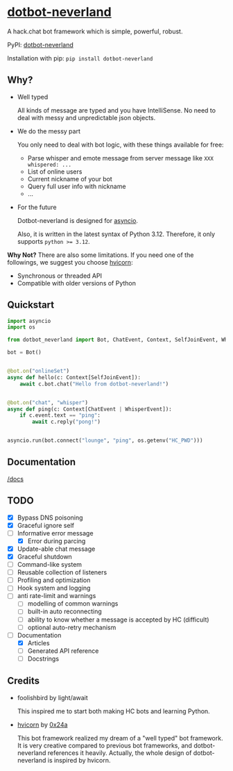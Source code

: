 # [dotbot-neverland](https://github.com/xjzh123/dotbot-neverland)

A hack.chat bot framework which is simple, powerful, robust.

PyPI: [dotbot-neverland](https://pypi.org/project/dotbot-neverland/)

Installation with pip: `pip install dotbot-neverland`

## Why?

- Well typed

  All kinds of message are typed and you have IntelliSense. No need to deal with messy and unpredictable json objects.

- We do the messy part

  You only need to deal with bot logic, with these things available for free:

  - Parse whisper and emote message from server message like `XXX whispered: ...`
  - List of online users
  - Current nickname of your bot
  - Query full user info with nickname
  - ...

- For the future

  Dotbot-neverland is designed for [asyncio](https://docs.python.org/3/library/asyncio.html).
  
  Also, it is written in the latest syntax of Python 3.12. Therefore, it only supports `python >= 3.12`.

**Why Not?** There are also some limitations. If you need one of the followings, we suggest you choose [hvicorn](https://github.com/Hiyoteam/hvicorn):

- Synchronous or threaded API
- Compatible with older versions of Python

## Quickstart

```py
import asyncio
import os

from dotbot_neverland import Bot, ChatEvent, Context, SelfJoinEvent, WhisperEvent

bot = Bot()


@bot.on("onlineSet")
async def hello(c: Context[SelfJoinEvent]):
    await c.bot.chat("Hello from dotbot-neverland!")


@bot.on("chat", "whisper")
async def ping(c: Context[ChatEvent | WhisperEvent]):
    if c.event.text == "ping":
        await c.reply("pong!")


asyncio.run(bot.connect("lounge", "ping", os.getenv("HC_PWD")))
```

## Documentation

[/docs](https://github.com/xjzh123/dotbot-neverland/tree/master/docs)

## TODO

- [x] Bypass DNS poisoning
- [x] Graceful ignore self
- [ ] Informative error message
  - [x] Error during parcing
- [x] Update-able chat message
- [x] Graceful shutdown
- [ ] Command-like system
- [ ] Reusable collection of listeners
- [ ] Profiling and optimization
- [ ] Hook system and logging
- [ ] anti rate-limit and warnings
  - [ ] modelling of common warnings
  - [ ] built-in auto reconnecting
  - [ ] ability to know whether a message is accepted by HC (difficult)
  - [ ] optional auto-retry mechanism
- [ ] Documentation
  - [x] Articles
  - [ ] Generated API reference
  - [ ] Docstrings

## Credits

- foolishbird by light/await

  This inspired me to start both making HC bots and learning Python.

- [hvicorn](https://github.com/Hiyoteam/hvicorn) by [0x24a](https://github.com/0x24a)

  This bot framework realized my dream of a "well typed" bot framework. It is very creative compared to previous bot frameworks, and dotbot-neverland references it heavily. Actually, the whole design of dotbot-neverland is inspired by hvicorn.
